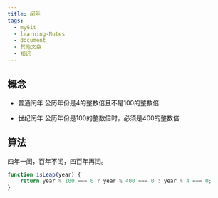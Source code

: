 ```yaml
---
title: 闰年
tags:
  - myGit
  - learning-Notes
  - document
  - 其他文章
  - 知识
---
```


## 概念
- 普通闰年
    公历年份是4的整数倍且不是100的整数倍

- 世纪闰年
    公历年份是100的整数倍时，必须是400的整数倍

## 算法
四年一闰，百年不闰，四百年再闰。
```js
function isLeap(year) {
    return year % 100 === 0 ? year % 400 === 0 : year % 4 === 0;
}
```